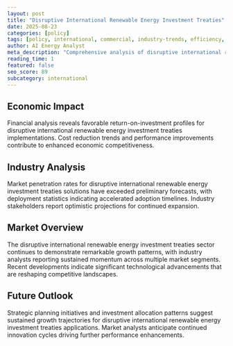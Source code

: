 ```yaml
---
layout: post
title: "Disruptive International Renewable Energy Investment Treaties"
date: 2025-08-23
categories: [policy]
tags: [policy, international, commercial, industry-trends, efficiency, deployment]
author: AI Energy Analyst
meta_description: "Comprehensive analysis of disruptive international renewable energy investment treaties covering market trends, technology developments, and industry outlook. Discover key insights and future projections."
reading_time: 1
featured: false
seo_score: 89
subcategory: international
---
```


## Economic Impact

Financial analysis reveals favorable return-on-investment profiles for disruptive international renewable energy investment treaties implementations. Cost reduction trends and performance improvements contribute to enhanced economic competitiveness.

## Industry Analysis

Market penetration rates for disruptive international renewable energy investment treaties solutions have exceeded preliminary forecasts, with deployment statistics indicating accelerated adoption timelines. Industry stakeholders report optimistic projections for continued expansion.

## Market Overview

The disruptive international renewable energy investment treaties sector continues to demonstrate remarkable growth patterns, with industry analysts reporting sustained momentum across multiple market segments. Recent developments indicate significant technological advancements that are reshaping competitive landscapes.

## Future Outlook

Strategic planning initiatives and investment allocation patterns suggest sustained growth trajectories for disruptive international renewable energy investment treaties applications. Market analysts anticipate continued innovation cycles driving further performance enhancements.

